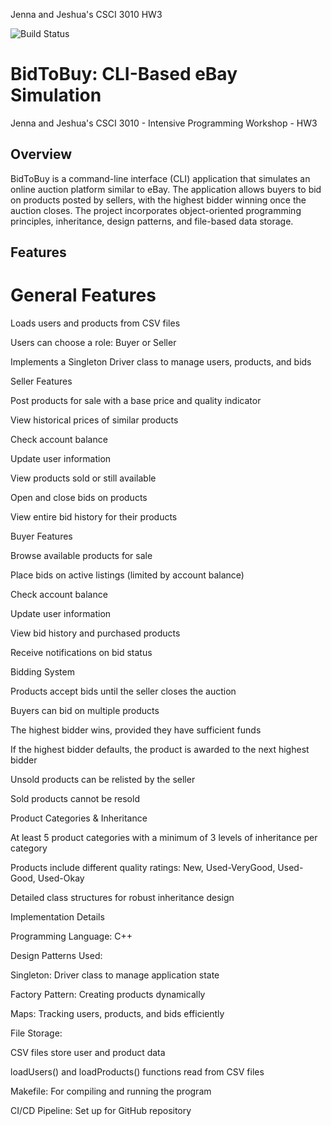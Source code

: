 Jenna and Jeshua's CSCI 3010 HW3

![Build Status](https://github.com/jejo8526/programming-workshop-hw3/actions/workflows/c-cpp.yml/badge.svg)


# BidToBuy: CLI-Based eBay Simulation

Jenna and Jeshua's CSCI 3010 - Intensive Programming Workshop - HW3

## Overview

BidToBuy is a command-line interface (CLI) application that simulates an online auction platform similar to eBay. The application allows buyers to bid on products posted by sellers, with the highest bidder winning once the auction closes. The project incorporates object-oriented programming principles, inheritance, design patterns, and file-based data storage.

## Features

# General Features

Loads users and products from CSV files

Users can choose a role: Buyer or Seller

Implements a Singleton Driver class to manage users, products, and bids

Seller Features

Post products for sale with a base price and quality indicator

View historical prices of similar products

Check account balance

Update user information

View products sold or still available

Open and close bids on products

View entire bid history for their products

Buyer Features

Browse available products for sale

Place bids on active listings (limited by account balance)

Check account balance

Update user information

View bid history and purchased products

Receive notifications on bid status

Bidding System

Products accept bids until the seller closes the auction

Buyers can bid on multiple products

The highest bidder wins, provided they have sufficient funds

If the highest bidder defaults, the product is awarded to the next highest bidder

Unsold products can be relisted by the seller

Sold products cannot be resold

Product Categories & Inheritance

At least 5 product categories with a minimum of 3 levels of inheritance per category

Products include different quality ratings: New, Used-VeryGood, Used-Good, Used-Okay

Detailed class structures for robust inheritance design

Implementation Details

Programming Language: C++

Design Patterns Used:

Singleton: Driver class to manage application state

Factory Pattern: Creating products dynamically

Maps: Tracking users, products, and bids efficiently

File Storage:

CSV files store user and product data

loadUsers() and loadProducts() functions read from CSV files

Makefile: For compiling and running the program

CI/CD Pipeline: Set up for GitHub repository
